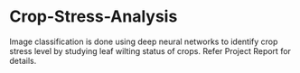 # Crop-Stress-Analysis
Image classification is done using deep neural networks to identify crop stress level by studying leaf wilting status of crops.
Refer Project Report for details.
